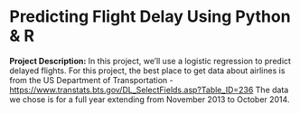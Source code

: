# Predicting Flight Delay Using Python & R

**Project Description:**
In this project, we’ll use a logistic regression to predict delayed flights. For this project, the best place to get data about airlines is from the US Department of Transportation - https://www.transtats.bts.gov/DL_SelectFields.asp?Table_ID=236 
The data we chose is for a full year extending from November 2013 to October 2014. 